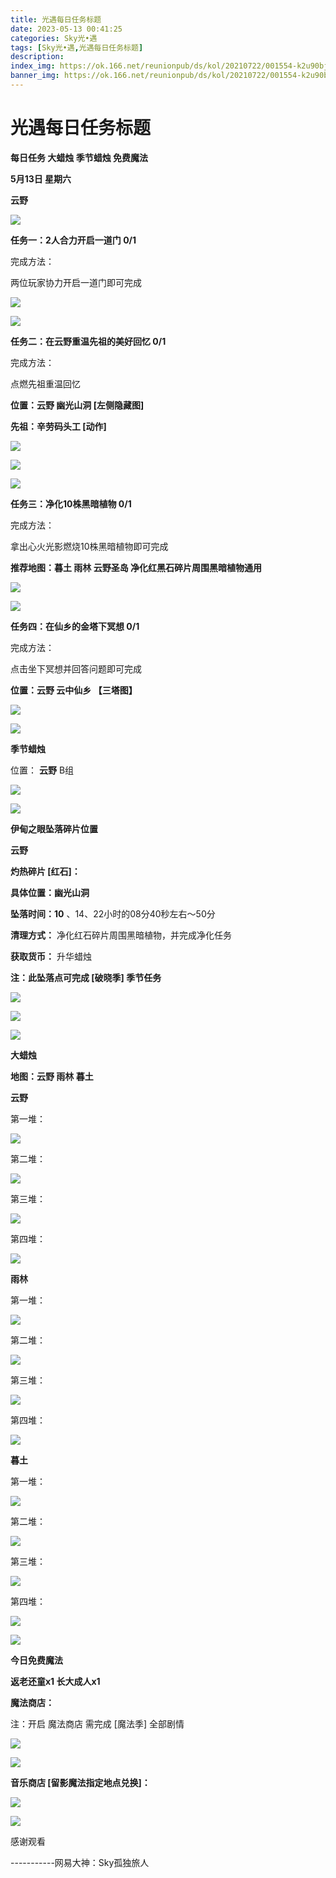```yaml
---
title: 光遇每日任务标题
date: 2023-05-13 00:41:25
categories: Sky光•遇
tags: [Sky光•遇,光遇每日任务标题]
description: 
index_img: https://ok.166.net/reunionpub/ds/kol/20210722/001554-k2u90bj7ay.png?imageView&thumbnail=600x0&type=jpg
banner_img: https://ok.166.net/reunionpub/ds/kol/20210722/001554-k2u90bj7ay.png?imageView&thumbnail=600x0&type=jpg
---
```

# 光遇每日任务标题
**每日任务 大蜡烛 季节蜡烛 免费魔法**

 **5月13日 星期六**

 **云野**

![](https://img.166.net/reunionpub/ds/kol/20230513/001356-yh7a1lfdzc.jpg)

 **任务一：2人合力开启一道门 0/1**

完成方法：

两位玩家协力开启一道门即可完成

![](https://img.166.net/reunionpub/ds/kol/20230513/000213-3gvzqf9ka4.jpg)

![](https://img.166.net/reunionpub/ds/kol/20230513/000221-4307uemask.jpg)

 **任务二：在云野重温先祖的美好回忆 0/1**

完成方法：

点燃先祖重温回忆

 **位置：云野 幽光山洞 [左侧隐藏图]**

 **先祖：辛劳码头工 [动作]**

![](https://img.166.net/reunionpub/ds/kol/20230513/000422-8gesshrzn2.jpeg)

![](https://img.166.net/reunionpub/ds/kol/20230513/000429-h5u2nwc01e.jpeg)

![](https://img.166.net/reunionpub/ds/kol/20230513/000436-wzctqjvs58.jpeg)

 **任务三：净化10株黑暗植物 0/1**

完成方法：

拿出心火光影燃烧10株黑暗植物即可完成

 **推荐地图：暮土 雨林 云野圣岛   净化红黑石碎片周围黑暗植物通用**

![](https://img.166.net/reunionpub/ds/kol/20230513/000453-1olf4rqyje.jpeg)

![](https://img.166.net/reunionpub/ds/kol/20230513/000501-yaghf91s0i.jpeg)

 **任务四：在仙乡的金塔下冥想 0/1**

完成方法：

点击坐下冥想并回答问题即可完成

 **位置：云野 云中仙乡  【三塔图】**

![](https://img.166.net/reunionpub/ds/kol/20230513/000523-uh2581eysz.jpg)

![](https://img.166.net/reunionpub/ds/kol/20230502/053253-tkp31d0r2j.png)

 **季节蜡烛**

位置： **云野**  B组

![](https://img.166.net/reunionpub/ds/kol/20230512/235443-20uaoh3jfy.png)

![](https://img.166.net/reunionpub/ds/kol/20230501/003537-boqnslm12s.png)

 **伊甸之眼坠落碎片位置**

 **云野**

 **灼热碎片 [红石]：**

 **具体位置：幽光山洞**

 **坠落时间：10** 、14、22小时的08分40秒左右～50分

 **清理方式：** 净化红石碎片周围黑暗植物，并完成净化任务

 **获取货币：** 升华蜡烛

 **注：此坠落点可完成  [破晓季] 季节任务**

![](https://img.166.net/reunionpub/ds/kol/20230513/002042-5946emy2hj.png)

![](https://img.166.net/reunionpub/ds/kol/20230513/002053-sc4i1nh78w.png)

![](https://img.166.net/reunionpub/ds/kol/20230501/003537-boqnslm12s.png)

 **大蜡烛**

 **地图：云野 雨林 暮土**

 **云野**

第一堆：

![](https://img.166.net/reunionpub/ds/kol/20230512/235612-hcr1al5oyn.jpeg)

第二堆：

![](https://img.166.net/reunionpub/ds/kol/20230512/235620-5vg0rwlsny.jpeg)

第三堆：

![](https://img.166.net/reunionpub/ds/kol/20230512/235628-fqv9k8ta2l.jpeg)

第四堆：

![](https://img.166.net/reunionpub/ds/kol/20230512/235636-tnsry2wsig.jpeg)

 **雨林**

第一堆：

![](https://img.166.net/reunionpub/ds/kol/20230512/235703-de0bj8wam2.jpeg)

第二堆：

![](https://img.166.net/reunionpub/ds/kol/20230512/235712-eao7fp95q3.jpeg)

第三堆：

![](https://img.166.net/reunionpub/ds/kol/20230512/235722-dbn14kscw5.jpeg)

第四堆：

![](https://img.166.net/reunionpub/ds/kol/20230512/235730-0498hf2nvg.jpeg)

 **暮土**

第一堆：

![](https://img.166.net/reunionpub/ds/kol/20230512/235850-e41qkbnszs.jpeg)

第二堆：

![](https://img.166.net/reunionpub/ds/kol/20230512/235857-jhf67kocm0.jpeg)

第三堆：

![](https://img.166.net/reunionpub/ds/kol/20230512/235904-jn1poskt3z.jpeg)

第四堆：

![](https://img.166.net/reunionpub/ds/kol/20230512/235912-c3h72tamqw.jpeg)

![](https://img.166.net/reunionpub/ds/kol/20221018/100256-wzutnocka0.png)

 **今日免费魔法**

 **返老还童x1 长大成人x1**

 **魔法商店：**

注：开启 魔法商店 需完成 [魔法季] 全部剧情

![](https://img.166.net/reunionpub/ds/kol/20221018/100559-oibznvdtus.png)

![](https://img.166.net/reunionpub/ds/kol/20230512/235955-m9ahbqdjtv.jpeg)

 **音乐商店 [留影魔法指定地点兑换]：**

![](https://img.166.net/reunionpub/ds/kol/20230513/000020-imzs3u1lsq.jpeg)

![](https://img.166.net/reunionpub/ds/kol/20230502/235738-ls601349yq.png)

感谢观看

\-----------网易大神：Sky孤独旅人

